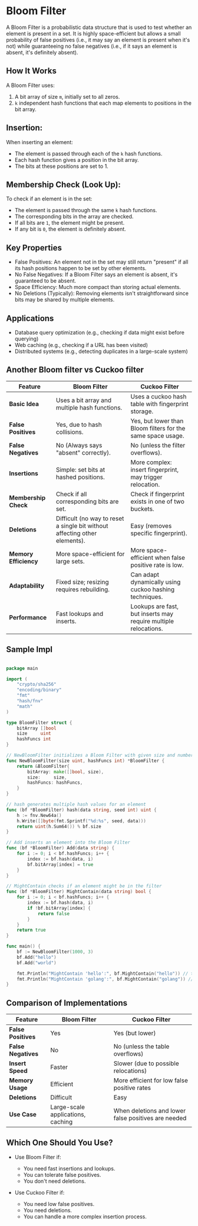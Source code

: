 # Bloom Filter  

A Bloom Filter is a probabilistic data structure that is used to test whether an element is present in a set. It is highly space-efficient but allows a small probability of false positives (i.e., it may say an element is present when it's not) while guaranteeing no false negatives (i.e., if it says an element is absent, it's definitely absent).

## How It Works
A Bloom Filter uses:

1. A bit array of size `m`, initially set to all zeros.  
1. `k` independent hash functions that each map elements to positions in the bit array.  

## Insertion:
When inserting an element:

- The element is passed through each of the `k` hash functions.
- Each hash function gives a position in the bit array.
- The bits at these positions are set to 1.  

## Membership Check (Look Up):  
To check if an element is in the set:

- The element is passed through the same `k` hash functions.  
- The corresponding bits in the array are checked.  
- If all bits are `1`, the element might be present.  
- If any bit is `0`, the element is definitely absent.  

## Key Properties  

- False Positives: An element not in the set may still return "present" if all its hash positions happen to be set by other elements.  
- No False Negatives: If a Bloom Filter says an element is absent, it's guaranteed to be absent.
- Space Efficiency: Much more compact than storing actual elements.  
- No Deletions (Typically): Removing elements isn't straightforward since bits may be shared by multiple elements.  

## Applications  

- Database query optimization (e.g., checking if data might exist before querying)  
- Web caching (e.g., checking if a URL has been visited)  
- Distributed systems (e.g., detecting duplicates in a large-scale system)  

## Another Bloom filter vs Cuckoo filter  

| Feature           | **Bloom Filter** | **Cuckoo Filter** |
|------------------|----------------|----------------|
| **Basic Idea**  | Uses a bit array and multiple hash functions. | Uses a cuckoo hash table with fingerprint storage. |
| **False Positives** | Yes, due to hash collisions. | Yes, but lower than Bloom filters for the same space usage. |
| **False Negatives** | No (Always says "absent" correctly). | No (unless the filter overflows). |
| **Insertions** | Simple: set bits at hashed positions. | More complex: insert fingerprint, may trigger relocation. |
| **Membership Check** | Check if all corresponding bits are set. | Check if fingerprint exists in one of two buckets. |
| **Deletions** | Difficult (no way to reset a single bit without affecting other elements). | Easy (removes specific fingerprint). |
| **Memory Efficiency** | More space-efficient for large sets. | More space-efficient when false positive rate is low. |
| **Adaptability** | Fixed size; resizing requires rebuilding. | Can adapt dynamically using cuckoo hashing techniques. |
| **Performance** | Fast lookups and inserts. | Lookups are fast, but inserts may require multiple relocations. |


## Sample Impl  

```go

package main

import (
	"crypto/sha256"
	"encoding/binary"
	"fmt"
	"hash/fnv"
	"math"
)

type BloomFilter struct {
	bitArray []bool
	size     uint
	hashFuncs int
}

// NewBloomFilter initializes a Bloom Filter with given size and number of hash functions
func NewBloomFilter(size uint, hashFuncs int) *BloomFilter {
	return &BloomFilter{
		bitArray: make([]bool, size),
		size:     size,
		hashFuncs: hashFuncs,
	}
}

// hash generates multiple hash values for an element
func (bf *BloomFilter) hash(data string, seed int) uint {
	h := fnv.New64a()
	h.Write([]byte(fmt.Sprintf("%d:%s", seed, data)))
	return uint(h.Sum64()) % bf.size
}

// Add inserts an element into the Bloom Filter
func (bf *BloomFilter) Add(data string) {
	for i := 0; i < bf.hashFuncs; i++ {
		index := bf.hash(data, i)
		bf.bitArray[index] = true
	}
}

// MightContain checks if an element might be in the filter
func (bf *BloomFilter) MightContain(data string) bool {
	for i := 0; i < bf.hashFuncs; i++ {
		index := bf.hash(data, i)
		if !bf.bitArray[index] {
			return false
		}
	}
	return true
}

func main() {
	bf := NewBloomFilter(1000, 3)
	bf.Add("hello")
	bf.Add("world")

	fmt.Println("MightContain 'hello':", bf.MightContain("hello")) // true
	fmt.Println("MightContain 'golang':", bf.MightContain("golang")) // false (most likely)
}


```

## Comparison of Implementations 

| Feature         | **Bloom Filter** | **Cuckoo Filter** |
|----------------|----------------|----------------|
| **False Positives** | Yes | Yes (but lower) |
| **False Negatives** | No | No (unless the table overflows) |
| **Insert Speed** | Faster | Slower (due to possible relocations) |
| **Memory Usage** | Efficient | More efficient for low false positive rates |
| **Deletions** | Difficult | Easy |
| **Use Case** | Large-scale applications, caching | When deletions and lower false positives are needed |

## Which One Should You Use?
- Use Bloom Filter if:

    - You need fast insertions and lookups.  
    - You can tolerate false positives.  
    - You don't need deletions.  

- Use Cuckoo Filter if:

    - You need low false positives.  
    - You need deletions.  
    - You can handle a more complex insertion process.  

